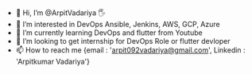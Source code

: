 - 👋 Hi, I’m @ArpitVadariya 🖐
- 👀 I’m interested in DevOps Ansible, Jenkins, AWS, GCP, Azure
- 🌱 I’m currently learning DevOps and flutter from Youtube
- 💞️ I’m looking to get internship for DevOps Role or flutter devloper
- 📫 How to reach me {email : 'arpit092vadariya@gmail.com', Linkedin : 'Arpitkumar Vadariya'}

<!---
ArpitVadariya/ArpitVadariya is a ✨ special ✨ repository because its `README.md` (this file) appears on your GitHub profile.
You can click the Preview link to take a look at your changes.
--->
